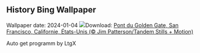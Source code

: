 ## History Bing Wallpaper
Wallpaper date: 2024-01-04
![](https://www.bing.com/th?id=OHR.GoldenGateLight_FR-FR0705317378_UHD.jpg&w=1000)Download: [Pont du Golden Gate, San Francisco, Californie, États-Unis (© Jim Patterson/Tandem Stills + Motion)](https://www.bing.com/th?id=OHR.GoldenGateLight_FR-FR0705317378_UHD.jpg)

Auto get programm by LtgX
